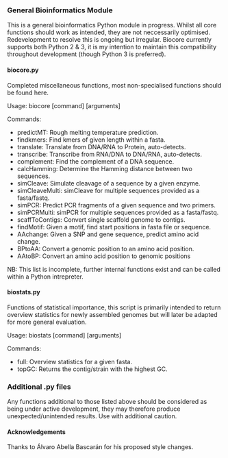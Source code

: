 ### General Bioinformatics Module
This is a general bioinformatics Python module in progress. Whilst all core functions should work as intended, they are not neccessarily optimised. Redevelopment to resolve this is ongoing but irregular. Biocore currently supports both Python 2 & 3, it is my intention to maintain this compatibility throughout development (though Python 3 is preferred).

#### biocore.py
Completed miscellaneous functions, most non-specialised functions should be found here.

Usage: biocore [command] [arguments]

Commands:

  - predictMT: Rough melting temperature prediction.
  - findkmers: Find kmers of given length within a fasta.
  - translate: Translate from DNA/RNA to Protein, auto-detects.
  - transcribe: Transcribe from RNA/DNA to DNA/RNA, auto-detects.
  - complement: Find the complement of a DNA sequence.
  - calcHamming: Determine the Hamming distance between two sequences.
  - simCleave: Simulate cleavage of a sequence by a given enzyme.
  - simCleaveMulti: simCleave for multiple sequences provided as a fasta/fastq.
  - simPCR: Predict PCR fragments of a given sequence and two primers.
  - simPCRMulti: simPCR for multiple sequences provided as a fasta/fastq.
  - scaffToContigs: Convert single scaffold genome to contigs.
  - findMotif: Given a motif, find start positions in fasta file or sequence.
  - AAchange: Given a SNP and gene sequence, predict amino acid change.
  - BPtoAA: Convert a genomic position to an amino acid position.
  - AAtoBP: Convert an amino acid position to genomic positions

NB: This list is incomplete, further internal functions exist and can be called within a Python intrepreter.

#### biostats.py
Functions of statistical importance, this script is primarily intended to return overview statistics for newly assembled genomes but will later be adapted for more general evaluation.

Usage: biostats [command] [arguments]

Commands:
  - full: Overview statistics for a given fasta.
  - topGC: Returns the contig/strain with the highest GC.

### Additional .py files
Any functions additional to those listed above should be considered as being under active development, they may therefore produce unexpected/unintended results. Use with additional caution.

#### Acknowledgements
Thanks to Álvaro Abella Bascarán for his proposed style changes.
